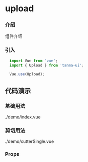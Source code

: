 # upload

### 介绍

组件介绍

### 引入

```js
  import Vue from 'vue';
  import { Upload } from 'tanma-ui';
  
  Vue.use(Upload);
```

## 代码演示

### 基础用法

<demo-code>./demo/index.vue</demo-code>

### 剪切用法

<demo-code>./demo/cutterSingle.vue</demo-code>

### Props